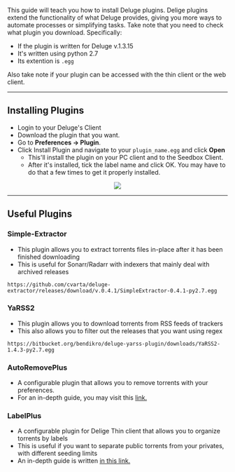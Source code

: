 This guide will teach you how to install Deluge plugins. Delige plugins extend the functionality of what Deluge provides, giving you more ways to automate processes or simplifying tasks. Take note that you need to check what plugin you download. Specifically:

*   If the plugin is written for Deluge v.1.3.15
*   It's written using python 2.7
*   Its extention is `.egg`

Also take note if your plugin can be accessed with the thin client or the web client.

***

## Installing Plugins

* Login to your Deluge's Client
* Download the plugin that you want.
* Go to **Preferences -> Plugin**.
* Click Install Plugin and navigate to your `plugin_name.egg` and click **Open**
  * This'll install the plugin on your PC client and to the Seedbox Client.
  * After it's installed, tick the label name and click OK. You may have to do that a few times to get it properly installed.

<p align="center"><img src="https://docs.usbx.me/uploads/images/gallery/2019-11/scaled-1680-/image2019-8-30_21-3-23%5B1%5D.png"></p>

***

## Useful Plugins
### Simple-Extractor

* This plugin allows you to extract torrents files in-place after it has been finished downloading
* This is useful for Sonarr/Radarr with indexers that mainly deal with archived releases

```
https://github.com/cvarta/deluge-extractor/releases/download/v.0.4.1/SimpleExtractor-0.4.1-py2.7.egg
```

### YaRSS2

* This plugin allows you to download torrents from RSS feeds of trackers
* This also allows you to filter out the releases that you want using regex

```
https://bitbucket.org/bendikro/deluge-yarss-plugin/downloads/YaRSS2-1.4.3-py2.7.egg
```

### AutoRemovePlus

* A configurable plugin that allows you to remove torrents with your preferences.
* For an in-depth guide, you may visit this [link.](https://docs.usbx.me/books/deluge/page/automatically-remove-torrents-using-autoremoveplus)

### LabelPlus

* A configurable plugin for Delige Thin client that allows you to organize torrents by labels
* This is useful if you want to separate public torrents from your privates, with different seeding limits
* An in-depth guide is written [in this link.](https://docs.usbx.me/books/deluge/page/limiting-seeding-ratio-in-deluge#bkmrk-labelplus)